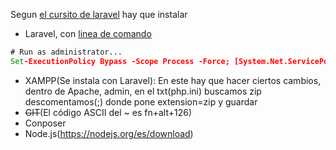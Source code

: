 Segun [el cursito de laravel](https://www.youtube.com/playlist?list=PLZ2ovOgdI-kVtF2yQ2kiZetWWTmOQoUSG) hay que instalar 
- Laravel, con [linea de comando](https://laravel.com/docs/12.x)
```cmd
# Run as administrator...
Set-ExecutionPolicy Bypass -Scope Process -Force; [System.Net.ServicePointManager]::SecurityProtocol =[System.Net.ServicePointManager]::SecurityProtocol -bor 3072; iex ((New-Object System.Net.WebClient).DownloadString('https://php.new/install/windows/8.4'))
```
- XAMPP(Se instala con Laravel): En este hay que hacer ciertos cambios, dentro de Apache, admin, en el txt(php.ini) buscamos zip descomentamos(;) donde pone extension=zip y guardar 
- ~~GIT~~(El código ASCII del ~ es fn+alt+126)
- Conposer
- Node.js(https://nodejs.org/es/download)
